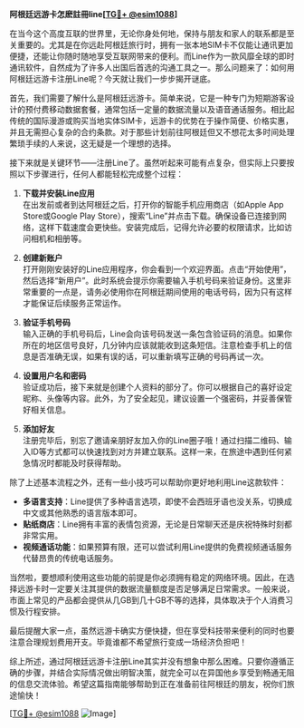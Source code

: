 **阿根廷远游卡怎麽註冊line[[TG💪+ @esim1088](https://t.me/s/esim1088)]**

在当今这个高度互联的世界里，无论你身处何地，保持与朋友和家人的联系都是至关重要的。尤其是在你远赴阿根廷旅行时，拥有一张本地SIM卡不仅能让通讯更加便捷，还能让你随时随地享受互联网带来的便利。而Line作为一款风靡全球的即时通讯软件，自然成为了许多人出国后首选的沟通工具之一。那么问题来了：如何用阿根廷远游卡注册Line呢？今天就让我们一步步揭开谜底。

首先，我们需要了解什么是阿根廷远游卡。简单来说，它是一种专门为短期游客设计的预付费移动数据套餐，通常包括一定量的数据流量以及语音通话服务。相比起传统的国际漫游或购买当地实体SIM卡，远游卡的优势在于操作简便、价格实惠，并且无需担心复杂的合约条款。对于那些计划前往阿根廷但又不想花太多时间处理繁琐手续的人来说，这无疑是一个理想的选择。

接下来就是关键环节——注册Line了。虽然听起来可能有点复杂，但实际上只要按照以下步骤进行，任何人都能轻松完成整个过程：

1. **下载并安装Line应用**  
   在出发前或者到达阿根廷之后，打开你的智能手机应用商店（如Apple App Store或Google Play Store），搜索“Line”并点击下载。确保设备已连接到网络，这样下载速度会更快些。安装完成后，记得允许必要的权限请求，比如访问相机和相册等。

2. **创建新账户**  
   打开刚刚安装好的Line应用程序，你会看到一个欢迎界面。点击“开始使用”，然后选择“新用户”。此时系统会提示你需要输入手机号码来验证身份。这里非常重要的一点是，请务必使用你在阿根廷期间使用的电话号码，因为只有这样才能保证后续服务正常运作。

3. **验证手机号码**  
   输入正确的手机号码后，Line会向该号码发送一条包含验证码的消息。如果你所在的地区信号良好，几分钟内应该就能收到这条短信。注意检查手机上的信息是否准确无误，如果有误的话，可以重新填写正确的号码再试一次。

4. **设置用户名和密码**  
   验证成功后，接下来就是创建个人资料的部分了。你可以根据自己的喜好设定昵称、头像等内容。此外，为了安全起见，建议设置一个强密码，并妥善保管好相关信息。

5. **添加好友**  
   注册完毕后，别忘了邀请亲朋好友加入你的Line圈子哦！通过扫描二维码、输入ID等方式都可以快速找到对方并建立联系。这样一来，在旅途中遇到任何紧急情况时都能及时获得帮助。

除了上述基本流程之外，还有一些小技巧可以帮助你更好地利用Line这款软件：

- **多语言支持**：Line提供了多种语言选项，即使不会西班牙语也没关系，切换成中文或其他熟悉的语言版本即可。
- **贴纸商店**：Line拥有丰富的表情包资源，无论是日常聊天还是庆祝特殊时刻都非常实用。
- **视频通话功能**：如果预算有限，还可以尝试利用Line提供的免费视频通话服务代替昂贵的传统电话服务。

当然啦，要想顺利使用这些功能的前提是你必须拥有稳定的网络环境。因此，在选择远游卡时一定要关注其提供的数据流量额度是否足够满足日常需求。一般来说，市面上常见的产品都会提供从几GB到几十GB不等的选择，具体取决于个人消费习惯及行程安排。

最后提醒大家一点，虽然远游卡确实方便快捷，但在享受科技带来便利的同时也要注意合理规划费用开支。毕竟谁都不希望旅行变成一场经济负担吧！

综上所述，通过阿根廷远游卡注册Line其实并没有想象中那么困难。只要你遵循正确的步骤，并结合实际情况做出明智决策，就完全可以在异国他乡享受到畅通无阻的信息交流体验。希望这篇指南能够帮助到正在准备前往阿根廷的朋友，祝你们旅途愉快！

[[TG💪+ @esim1088](https://t.me/s/esim1088) ![Image](https://i.postimg.cc/4NQfJmqS/Snipaste-2025-05-13-00-14-12.png)]